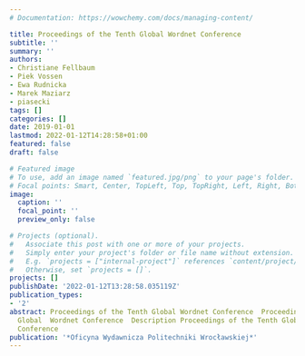 ```yaml
---
# Documentation: https://wowchemy.com/docs/managing-content/

title: Proceedings of the Tenth Global Wordnet Conference
subtitle: ''
summary: ''
authors:
- Christiane Fellbaum
- Piek Vossen
- Ewa Rudnicka
- Marek Maziarz
- piasecki
tags: []
categories: []
date: 2019-01-01
lastmod: 2022-01-12T14:28:58+01:00
featured: false
draft: false

# Featured image
# To use, add an image named `featured.jpg/png` to your page's folder.
# Focal points: Smart, Center, TopLeft, Top, TopRight, Left, Right, BottomLeft, Bottom, BottomRight.
image:
  caption: ''
  focal_point: ''
  preview_only: false

# Projects (optional).
#   Associate this post with one or more of your projects.
#   Simply enter your project's folder or file name without extension.
#   E.g. `projects = ["internal-project"]` references `content/project/deep-learning/index.md`.
#   Otherwise, set `projects = []`.
projects: []
publishDate: '2022-01-12T13:28:58.035119Z'
publication_types:
- '2'
abstract: Proceedings of the Tenth Global Wordnet Conference  Proceedings of the Tenth
  Global  Wordnet Conference  Description Proceedings of the Tenth Global Wordnet
  Conference
publication: '*Oficyna Wydawnicza Politechniki Wrocławskiej*'
---
```

